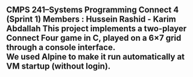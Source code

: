 CMPS 241–Systems Programming 
Connect 4 (Sprint 1)
Members : Hussein Rashid - Karim Abdallah
This project implements a two-player Connect Four game in C, played on a 6×7 grid through a console interface.  
We used Alpine to make it run automatically at VM startup (without login).  
----------



